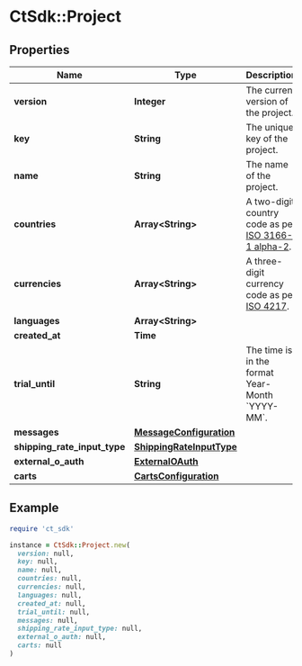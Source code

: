 # CtSdk::Project

## Properties

| Name | Type | Description | Notes |
| ---- | ---- | ----------- | ----- |
| **version** | **Integer** | The current version of the project. |  |
| **key** | **String** | The unique key of the project. |  |
| **name** | **String** | The name of the project. |  |
| **countries** | **Array&lt;String&gt;** | A two-digit country code as per [ISO 3166-1 alpha-2](https://en.wikipedia.org/wiki/ISO_3166-1_alpha-2). |  |
| **currencies** | **Array&lt;String&gt;** | A three-digit currency code as per [ISO 4217](https://en.wikipedia.org/wiki/ISO_4217). |  |
| **languages** | **Array&lt;String&gt;** |  |  |
| **created_at** | **Time** |  |  |
| **trial_until** | **String** | The time is in the format Year-Month &#x60;YYYY-MM&#x60;. | [optional] |
| **messages** | [**MessageConfiguration**](MessageConfiguration.md) |  |  |
| **shipping_rate_input_type** | [**ShippingRateInputType**](ShippingRateInputType.md) |  | [optional] |
| **external_o_auth** | [**ExternalOAuth**](ExternalOAuth.md) |  | [optional] |
| **carts** | [**CartsConfiguration**](CartsConfiguration.md) |  |  |

## Example

```ruby
require 'ct_sdk'

instance = CtSdk::Project.new(
  version: null,
  key: null,
  name: null,
  countries: null,
  currencies: null,
  languages: null,
  created_at: null,
  trial_until: null,
  messages: null,
  shipping_rate_input_type: null,
  external_o_auth: null,
  carts: null
)
```


